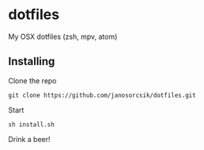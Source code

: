 # dotfiles
My OSX dotfiles (zsh, mpv, atom)

## Installing
Clone the repo

`git clone https://github.com/janosorcsik/dotfiles.git`

Start

`sh install.sh`

Drink a beer!
